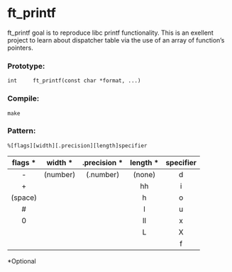# ft_printf
ft_printf goal is to reproduce libc printf functionality. This is an exellent project to learn about dispatcher table via the use  of an array of function’s pointers.

### Prototype:
```
int		ft_printf(const char *format, ...)
```

### Compile:
```
make
```

### Pattern:

```
%[flags][width][.precision][length]specifier
```

| flags * |  width * | .precision * | length * | specifier |
|:-------:|:--------:|:------------:|:--------:|:---------:|
|    -    | (number) |   (.number)  |  (none)  |     d     |
|    +    |          |              |    hh    |     i     |
| (space) |          |              |     h    |     o     |
|    #    |          |              |     l    |     u     |
|    0    |          |              |    ll    |     x     |
|         |          |              |     L    |     X     |
|         |          |              |          |     f     |

*Optional


























